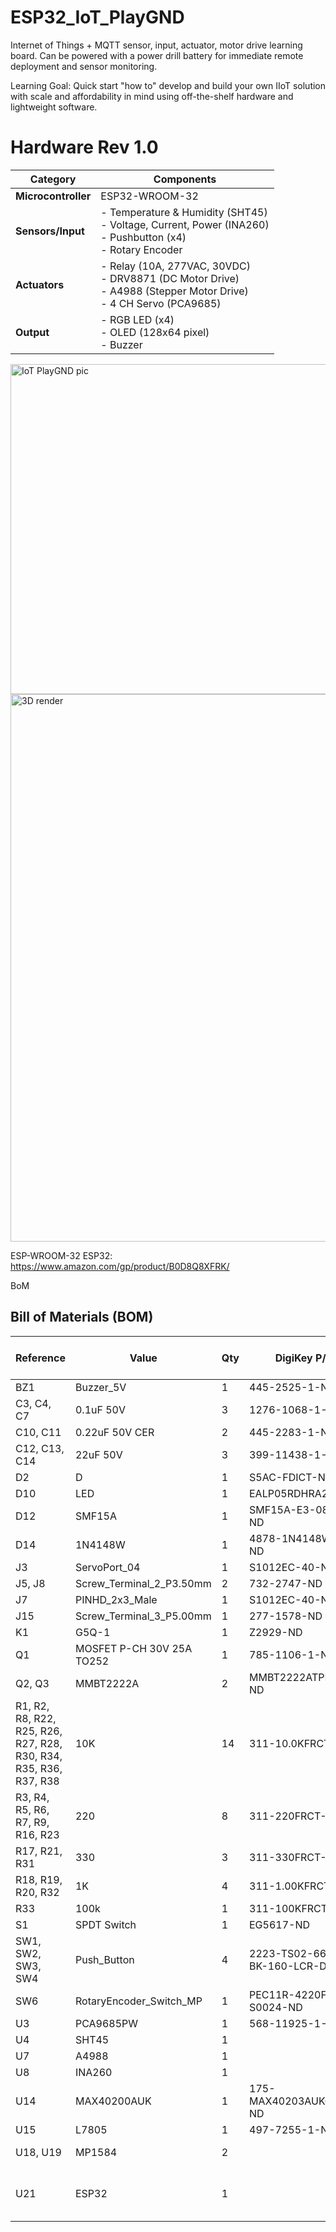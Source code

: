 # ESP32_IoT_PlayGND
Internet of Things + MQTT sensor, input, actuator, motor drive learning board. Can be powered with a power drill battery for immediate remote deployment and sensor monitoring.

Learning Goal: Quick start "how to" develop and build your own IIoT solution with scale and affordability in mind using off-the-shelf hardware and lightweight software.

# Hardware Rev 1.0

| Category       | Components                                                                 |
|----------------|----------------------------------------------------------------------------|
| **Microcontroller** | ESP32-WROOM-32                                                        |
| **Sensors/Input**   | - Temperature & Humidity (SHT45) <br> - Voltage, Current, Power (INA260) <br> - Pushbutton (x4) <br> - Rotary Encoder |
| **Actuators**       | - Relay (10A, 277VAC, 30VDC) <br> - DRV8871 (DC Motor Drive) <br> - A4988 (Stepper Motor Drive) <br> - 4 CH Servo (PCA9685) |
| **Output**          | - RGB LED (x4) <br> - OLED (128x64 pixel) <br> - Buzzer |

<img width="651" height="528" alt="IoT PlayGND pic" src="https://github.com/user-attachments/assets/1f1d1eb7-b0e2-413c-a86f-5fc83ce769eb" />
<img width="1013" height="876" alt="3D render" src="https://github.com/user-attachments/assets/915698da-f677-4ff7-9f3d-513e4c67dd6d" />

ESP-WROOM-32 ESP32: https://www.amazon.com/gp/product/B0D8Q8XFRK/


BoM
## Bill of Materials (BOM)
| Reference                                                                 | Value                   | Qty | DigiKey P/N               | Adafruit P/N | AliExpress / Amazon Link                                                                 |
|---------------------------------------------------------------------------|-------------------------|-----|---------------------------|--------------|------------------------------------------------------------------------------------------|
| BZ1                                                                       | Buzzer_5V               | 1   | 445-2525-1-ND             |              |                                                                                          |
| C3, C4, C7                                                                | 0.1uF 50V               | 3   | 1276-1068-1-ND            |              |                                                                                          |
| C10, C11                                                                  | 0.22uF 50V CER          | 2   | 445-2283-1-ND             |              |                                                                                          |
| C12, C13, C14                                                             | 22uF 50V                | 3   | 399-11438-1-ND            |              |                                                                                          |
| D2                                                                        | D                       | 1   | S5AC-FDICT-ND             |              |                                                                                          |
| D10                                                                       | LED                     | 1   | EALP05RDHRA2-ND           |              |                                                                                          |
| D12                                                                       | SMF15A                  | 1   | SMF15A-E3-08CT-ND         |              |                                                                                          |
| D14                                                                       | 1N4148W                 | 1   | 4878-1N4148WCT-ND         |              |                                                                                          |
| J3                                                                        | ServoPort_04            | 1   | S1012EC-40-ND             |              |                                                                                          |
| J5, J8                                                                    | Screw_Terminal_2_P3.50mm| 2   | 732-2747-ND               |              |                                                                                          |
| J7                                                                        | PINHD_2x3_Male          | 1   | S1012EC-40-ND             |              |                                                                                          |
| J15                                                                       | Screw_Terminal_3_P5.00mm| 1   | 277-1578-ND               |              |                                                                                          |
| K1                                                                        | G5Q-1                   | 1   | Z2929-ND                  |              |                                                                                          |
| Q1                                                                        | MOSFET P-CH 30V 25A TO252| 1  | 785-1106-1-ND             |              |                                                                                          |
| Q2, Q3                                                                    | MMBT2222A               | 2   | MMBT2222ATPMSCT-ND        |              |                                                                                          |
| R1, R2, R8, R22, R25, R26, R27, R28, R30, R34, R35, R36, R37, R38         | 10K                     | 14  | 311-10.0KFRCT-ND          |              |                                                                                          |
| R3, R4, R5, R6, R7, R9, R16, R23                                          | 220                     | 8   | 311-220FRCT-ND            |              |                                                                                          |
| R17, R21, R31                                                             | 330                     | 3   | 311-330FRCT-ND            |              |                                                                                          |
| R18, R19, R20, R32                                                        | 1K                      | 4   | 311-1.00KFRCT-ND          |              |                                                                                          |
| R33                                                                       | 100k                    | 1   | 311-100KFRCT-ND           |              |                                                                                          |
| S1                                                                        | SPDT Switch             | 1   | EG5617-ND                 |              |                                                                                          |
| SW1, SW2, SW3, SW4                                                        | Push_Button             | 4   | 2223-TS02-66-60-BK-160-LCR-D-ND |        |                                                                                          |
| SW6                                                                       | RotaryEncoder_Switch_MP | 1   | PEC11R-4220F-S0024-ND     |              |                                                                                          |
| U3                                                                        | PCA9685PW               | 1   | 568-11925-1-ND            |              |                                                                                          |
| U4                                                                        | SHT45                   | 1   |                           | 6174         |                                                                                          |
| U7                                                                        | A4988                   | 1   |                           | 6109         |                                                                                          |
| U8                                                                        | INA260                  | 1   |                           | 4226         |                                                                                          |
| U14                                                                       | MAX40200AUK             | 1   | 175-MAX40203AUK+TCT-ND    |              |                                                                                          |
| U15                                                                       | L7805                   | 1   | 497-7255-1-ND             |              |                                                                                          |
| U18, U19                                                                  | MP1584                  | 2   |                           |              | [AliExpress Link](https://www.aliexpress.us/item/3256806890547813.html)                  |
| U21                                                                       | ESP32                   | 1   |                           |              | [Amazon Link](https://www.amazon.com/gp/product/B0D8Q8XFRK/) _(beware pinout)_            |



